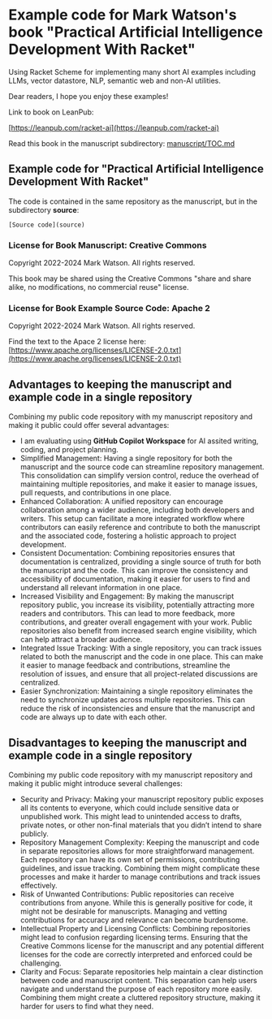 # Example code for Mark Watson's book "Practical Artificial Intelligence Development With Racket"

Using Racket Scheme for implementing many short AI examples including LLMs, vector datastore, NLP, semantic web and non-AI utilities.

Dear readers, I hope you enjoy these examples!

Link to book on LeanPub:

[https://leanpub.com/racket-ai](https://leanpub.com/racket-ai)

Read this book in the manuscript subdirectory: [manuscript/TOC.md](manuscript/TOC.md)

## Example code for "Practical Artificial Intelligence Development With Racket"

The code is contained in the same repository as the manuscript, but in the subdirectory **source**:

    [Source code](source)

### License for Book Manuscript: Creative Commons

Copyright 2022-2024 Mark Watson. All rights reserved.

This book may be shared using the Creative Commons "share and share alike, no modifications, no commercial reuse" license.

### License for Book Example Source Code: Apache 2

Copyright 2022-2024 Mark Watson. All rights reserved.

Find the text to the Apace 2 license here: [https://www.apache.org/licenses/LICENSE-2.0.txt](https://www.apache.org/licenses/LICENSE-2.0.txt)


## Advantages to keeping the manuscript and example code in a single repository

Combining my public code repository with my manuscript repository and making it public could offer several advantages:

- I am evaluating using **GitHub Copilot Workspace** for AI assited writing, coding, and project planning.
- Simplified Management: Having a single repository for both the manuscript and the source code can streamline repository management. This consolidation can simplify version control, reduce the overhead of maintaining multiple repositories, and make it easier to manage issues, pull requests, and contributions in one place.
- Enhanced Collaboration: A unified repository can encourage collaboration among a wider audience, including both developers and writers. This setup can facilitate a more integrated workflow where contributors can easily reference and contribute to both the manuscript and the associated code, fostering a holistic approach to project development.
- Consistent Documentation: Combining repositories ensures that documentation is centralized, providing a single source of truth for both the manuscript and the code. This can improve the consistency and accessibility of documentation, making it easier for users to find and understand all relevant information in one place.
- Increased Visibility and Engagement: By making the manuscript repository public, you increase its visibility, potentially attracting more readers and contributors. This can lead to more feedback, more contributions, and greater overall engagement with your work. Public repositories also benefit from increased search engine visibility, which can help attract a broader audience.
- Integrated Issue Tracking: With a single repository, you can track issues related to both the manuscript and the code in one place. This can make it easier to manage feedback and contributions, streamline the resolution of issues, and ensure that all project-related discussions are centralized.
- Easier Synchronization: Maintaining a single repository eliminates the need to synchronize updates across multiple repositories. This can reduce the risk of inconsistencies and ensure that the manuscript and code are always up to date with each other.

## Disadvantages to keeping the manuscript and example code in a single repository

Combining my public code repository with my manuscript repository and making it public might introduce several challenges:

- Security and Privacy: Making your manuscript repository public exposes all its contents to everyone, which could include sensitive data or unpublished work. This might lead to unintended access to drafts, private notes, or other non-final materials that you didn’t intend to share publicly.
- Repository Management Complexity: Keeping the manuscript and code in separate repositories allows for more straightforward management. Each repository can have its own set of permissions, contributing guidelines, and issue tracking. Combining them might complicate these processes and make it harder to manage contributions and track issues effectively.
- Risk of Unwanted Contributions: Public repositories can receive contributions from anyone. While this is generally positive for code, it might not be desirable for manuscripts. Managing and vetting contributions for accuracy and relevance can become burdensome.
- Intellectual Property and Licensing Conflicts: Combining repositories might lead to confusion regarding licensing terms. Ensuring that the Creative Commons license for the manuscript and any potential different licenses for the code are correctly interpreted and enforced could be challenging.
- Clarity and Focus: Separate repositories help maintain a clear distinction between code and manuscript content. This separation can help users navigate and understand the purpose of each repository more easily. Combining them might create a cluttered repository structure, making it harder for users to find what they need.
 
